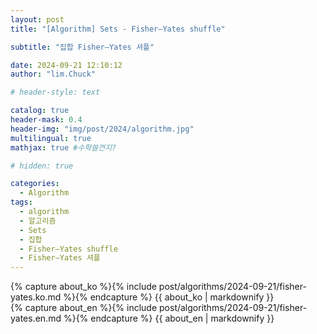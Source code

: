 ```yaml
---
layout: post
title: "[Algorithm] Sets - Fisher–Yates shuffle"

subtitle: "집합 Fisher–Yates 셔플"

date: 2024-09-21 12:10:12
author: "lim.Chuck"

# header-style: text

catalog: true
header-mask: 0.4
header-img: "img/post/2024/algorithm.jpg"
multilingual: true
mathjax: true #수학쓸껀지?

# hidden: true

categories:
  - Algorithm
tags:
  - algorithm
  - 알고리즘
  - Sets
  - 집합
  - Fisher–Yates shuffle
  - Fisher–Yates 셔플
---
```


<div class="ko post-container">
    {% capture about_ko %}{% include post/algorithms/2024-09-21/fisher-yates.ko.md %}{% endcapture %}
    {{ about_ko | markdownify }}
</div>
<div class="en post-container">
    {% capture about_en %}{% include post/algorithms/2024-09-21/fisher-yates.en.md %}{% endcapture %}
    {{ about_en | markdownify }}
</div>
